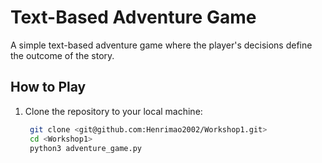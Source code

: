 # Text-Based Adventure Game

A simple text-based adventure game where the player's decisions define the outcome of the story.

## How to Play

1. Clone the repository to your local machine:
   ```bash
    git clone <git@github.com:Henrimao2002/Workshop1.git>
    cd <Workshop1>
    python3 adventure_game.py

